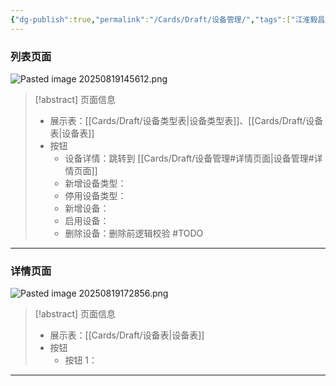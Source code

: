 ```yaml
---
{"dg-publish":true,"permalink":"/Cards/Draft/设备管理/","tags":["江淮毅昌/蝶创I-MES/MES"]}
---
```



### 列表页面

![Pasted image 20250819145612.png](/img/user/Extras/Attachments/Pasted%20image%2020250819145612.png)

> [!abstract] 页面信息
> - 展示表：[[Cards/Draft/设备类型表\|设备类型表]]、[[Cards/Draft/设备表\|设备表]]
> - 按钮
> 	- 设备详情：跳转到 [[Cards/Draft/设备管理#详情页面\|设备管理#详情页面]]
> 	- 新增设备类型：
> 	- 停用设备类型：
> 	- 新增设备：
> 	- 启用设备：
> 	- 删除设备：删除前逻辑校验 #TODO 

---

### 详情页面

![Pasted image 20250819172856.png](/img/user/Extras/Attachments/Pasted%20image%2020250819172856.png)

> [!abstract] 页面信息
> - 展示表：[[Cards/Draft/设备表\|设备表]]
> - 按钮
> 	- 按钮 1：

---